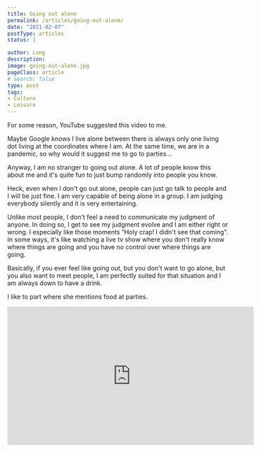 ```yaml
---
title: Going out alone
permalink: /articles/going-out-alone/
date: "2021-02-07"
postType: articles
status: 1

author: Long
description:
image: going-out-alone.jpg
pageClass: article
# search: false
type: post
tags:
- Culture
- Leisure
---
```


For some reason, YouTube suggested this video to me.

Maybe Google knows I live alone between there is always only one living dot living at the coordinates where I am. At the same time, we are in a pandemic, so why would it suggest me to go to parties...

Anyway, I am no stranger to going out alone. A lot of people know this about me and it's quite fun to just bump randomly into people you know.

Heck, even when I don't go out alone, people can just go talk to people and I will be just fine. I am very capable of being alone in a group. I am judging everybody silently and it is very entertaining.

Unlike most people, I don't feel a need to communicate my judgment of anyone. In doing so, I get to see my judgment evolve and I am either right or wrong. I especially like those moments “Holy crap! I didn't see that coming”. In some ways, it's like watching a live tv show where you don't really know where things are going and you have no control over where things are going.

Basically, if you ever feel like going out, but you don't want to go alone, but you also want to meet people, I am perfectly suited for that situation and I am always down to have a drink.

I like to part where she mentions food at parties.

<div class="video-wrapper">
  <iframe width="560" height="315" src="https://www.youtube.com/embed/8kFf745Yqrw" frameborder="0" allow="accelerometer; autoplay; clipboard-write; encrypted-media; gyroscope; picture-in-picture" allowfullscreen></iframe>
</div>
